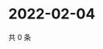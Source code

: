 # 2022-02-04

共 0 条

<!-- BEGIN WEIBO -->
<!-- 最后更新时间 Fri Feb 04 2022 15:07:32 GMT+0800 (China Standard Time) -->

<!-- END WEIBO -->
